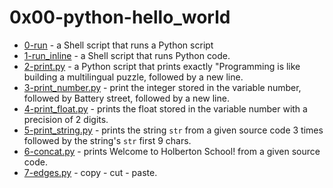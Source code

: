 # 0x00-python-hello_world

* [0-run]() - a Shell script that runs a Python script
* [1-run_inline]() - a Shell script that runs Python code.
* [2-print.py]() - a Python script that prints exactly "Programming is like building a multilingual puzzle, followed by a new line.
* [3-print_number.py]() - print the integer stored in the variable number, followed by Battery street, followed by a new line.
* [4-print_float.py]() - prints the float stored in the variable number with a precision of 2 digits.
* [5-print_string.py]() - prints the string `str` from a given source code 3 times followed by the string's `str` first 9 chars.
* [6-concat.py]() - prints Welcome to Holberton School! from a given source code.
* [7-edges.py]() - copy - cut - paste.
